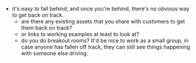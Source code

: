 - it's easy to fall behind, and once you're behind, there's no obvious way to get back on track.
  - are there any existing assets that you share with customers to get them back on track?
  - or links to working examples at least to look at?
  - do you do breakout rooms? It'd be nice to work as a small group, in case anyone has fallen off track, they can still see things happening with someone else driving.
